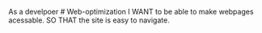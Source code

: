 As a develpoer # Web-optimization
I WANT to be able to make webpages acessable.
SO THAT the site is easy to navigate.
